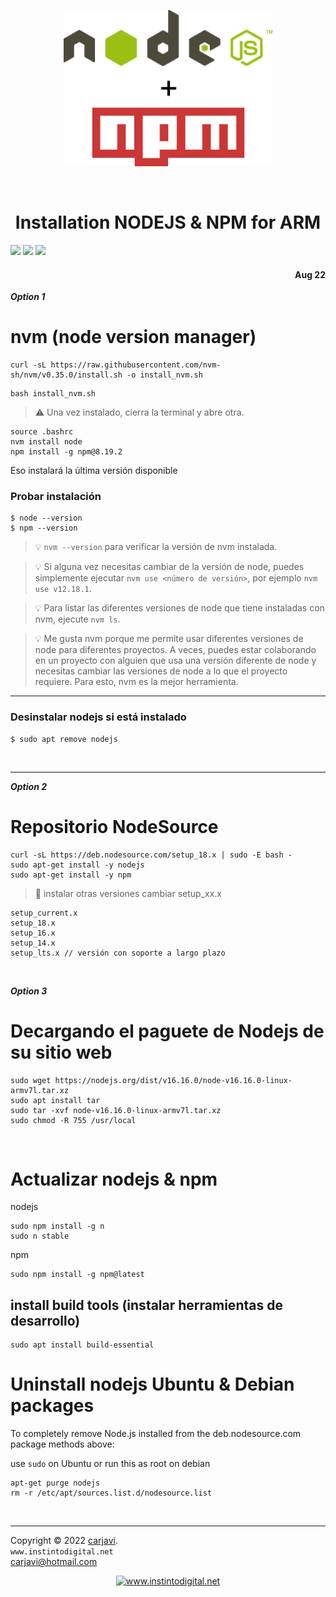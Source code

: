 <p align="center"><img src="https://raw.githubusercontent.com/carjavi/install-nodejs-ARM/master/img/nodejs-npm_logos.png" height="250" alt="MarlinFirmware's logo" /></p>

<br>

<h1 align="center">Installation NODEJS & NPM for ARM</h1>

<img src="https://img.shields.io/badge/OS%20-Raspbian%20GNU%2FLinux%2011%20(bulleye)-yellowgreen">

<img src="https://img.shields.io/badge/Hardware-Raspberry%20ver%204-red">
<img src="https://img.shields.io/badge/Hardware-Raspberry%20ver%203-red">

<h4 align="right">Aug 22</h4>


<!--
***Option 0***
excellent for a file.sh node v17.9.0 /npm v8.5.5
```
sudo su
curl -fsSL https://deb.nodesource.com/setup_17.x | bash -
```
```
sudo apt install nodejs
npm install -g npm@8.19.2 // new
```
### Uninstall/ Remove NodeJS and NPM
```
sudo apt remove nodejs
```
-->

***Option 1***

# nvm (node version manager)

```
curl -sL https://raw.githubusercontent.com/nvm-sh/nvm/v0.35.0/install.sh -o install_nvm.sh
```
```
bash install_nvm.sh
```

> :warning: Una vez instalado, cierra la terminal y abre otra.
```
source .bashrc
nvm install node
npm install -g npm@8.19.2 
```
Eso instalará la última versión disponible

### Probar instalación
```
$ node --version
$ npm --version
```
> :bulb: ```nvm --version``` para verificar la versión de nvm instalada. <br>

> :bulb: Si alguna vez necesitas cambiar de la versión de node, puedes simplemente ejecutar ```nvm use <número de versión>```, por ejemplo ```nvm use v12.18.1```. <br>

> :bulb: Para listar las diferentes versiones de node que tiene instaladas con nvm, ejecute ```nvm ls```.<br>

> :bulb: Me gusta nvm porque me permite usar diferentes versiones de node para diferentes proyectos. A veces, puedes estar colaborando en un proyecto con alguien que usa una versión diferente de node y necesitas cambiar las versiones de node a lo que el proyecto requiere. Para esto, nvm es la mejor herramienta.

---

### Desinstalar nodejs si está instalado

```
$ sudo apt remove nodejs
```

<br>

---

***Option 2***

# Repositorio NodeSource

```
curl -sL https://deb.nodesource.com/setup_18.x | sudo -E bash -
sudo apt-get install -y nodejs
sudo apt-get install -y npm
```
> :memo: instalar otras versiones cambiar setup_xx.x
```
setup_current.x
setup_18.x
setup_16.x
setup_14.x
setup_lts.x // versión con soporte a largo plazo
```
<br>

***Option 3***

# Decargando el paguete de Nodejs de su sitio web 

```
sudo wget https://nodejs.org/dist/v16.16.0/node-v16.16.0-linux-armv7l.tar.xz
sudo apt install tar
sudo tar -xvf node-v16.16.0-linux-armv7l.tar.xz
sudo chmod -R 755 /usr/local
```
<br>

# Actualizar nodejs & npm

nodejs
```
sudo npm install -g n
sudo n stable
```

npm
```
sudo npm install -g npm@latest
```

 ## install build tools (instalar herramientas de desarrollo)
```
sudo apt install build-essential
```

# Uninstall nodejs Ubuntu & Debian packages
To completely remove Node.js installed from the deb.nodesource.com package methods above:

use `sudo` on Ubuntu or run this as root on debian
```
apt-get purge nodejs
rm -r /etc/apt/sources.list.d/nodesource.list
```



<br>

---
Copyright &copy; 2022 [carjavi](https://github.com/carjavi). <br>
```www.instintodigital.net``` <br>
carjavi@hotmail.com <br>
<p align="center">
    <a href="https://instintodigital.net/" target="_blank"><img src="https://raw.githubusercontent.com/carjavi/install-nodejs-ARM/master/img/developer.png" height="100" alt="www.instintodigital.net"></a>
</p>
